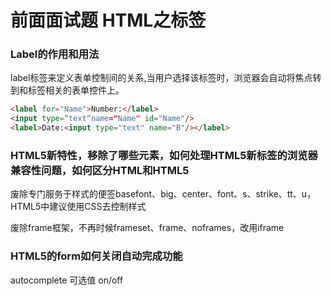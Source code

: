 # 前面面试题 HTML之标签

### Label的作用和用法
label标签来定义表单控制间的关系,当用户选择该标签时，浏览器会自动将焦点转到和标签相关的表单控件上。

```html
<label for="Name">Number:</label>
<input type=“text“name="Name" id="Name"/>
<label>Date:<input type="text" name="B"/></label>
```

### HTML5新特性，移除了哪些元素，如何处理HTML5新标签的浏览器兼容性问题，如何区分HTML和HTML5
废除专门服务于样式的便签basefont、big、center、font、s、strike、tt、u，HTML5中建议使用CSS去控制样式

废除frame框架，不再时候frameset、frame、noframes，改用iframe

### HTML5的form如何关闭自动完成功能
autocomplete 可选值 on/off


